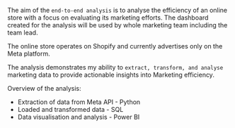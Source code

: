 The aim of the ```end-to-end analysis``` is to analyse the efficiency of an online store with a focus on evaluating its marketing efforts. The dashboard created for the analysis will be used by whole marketing team including the team lead.

The online store operates on Shopify and currently advertises only on the Meta platform.

The analysis demonstrates my ability to ```extract, transform, and analyse``` marketing data to provide actionable insights into Marketing efficiency.

Overview of the analysis:

- Extraction of data from Meta API - Python
- Loaded and transformed data - SQL 
- Data visualisation and analysis - Power BI
